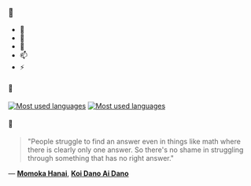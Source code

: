 ### 👋

- 🔭
- 🌱
- 💬
- 📫
- ⚡

#### 🧏

[![Most used languages](https://github-readme-stats-aynah.vercel.app/api/top-langs/?username=aynh&theme=solarized-dark&langs_count=6&layout=compact&hide_title=true)](https://github.com/anuraghazra/github-readme-stats#gh-dark-mode-only)
[![Most used languages](https://github-readme-stats-aynah.vercel.app/api/top-langs/?username=aynh&theme=solarized-light&langs_count=6&layout=compact&hide_title=true)](https://github.com/anuraghazra/github-readme-stats#gh-light-mode-only)

#### 💬

> "People struggle to find an answer even in things like math where there is clearly only one answer. So there's no shame in struggling through something that has no right answer."

&mdash; [**Momoka Hanai**](https://myanimelist.net/character.php?q=Momoka%20Hanai&cat=character), [**Koi Dano Ai Dano**](https://myanimelist.net/search/all?q=Koi%20Dano%20Ai%20Dano&cat=all)
